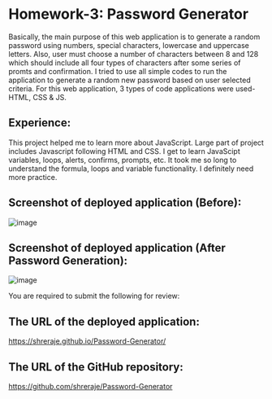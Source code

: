 # Homework-3: Password Generator
Basically, the main purpose of this web application is to generate a random password using numbers, special characters, lowercase and uppercase letters. Also, user must choose a number of characters between 8 and 128 which should include all four types of characters after some series of promts and confirmation. I tried to use all simple codes to run the application to generate a random new password based on user selected criteria. For this web application, 3 types of code applications were used- HTML, CSS & JS.

## Experience:
This project helped me to learn more about JavaScript. Large part of project includes Javascript following HTML and CSS. I get to learn JavaScipt variables, loops, alerts, confirms, prompts, etc. It took me so long to understand the formula, loops and variable functionality. I definitely need more practice.

## Screenshot of deployed application (Before):
![image](https://user-images.githubusercontent.com/61192734/89724683-1f921300-d9bb-11ea-9b08-ae8e1842ec9d.png)

## Screenshot of deployed application (After Password Generation):
![image](https://user-images.githubusercontent.com/61192734/89724692-359fd380-d9bb-11ea-99a4-b0a95e731800.png)

You are required to submit the following for review:

## The URL of the deployed application:
https://shreraje.github.io/Password-Generator/

## The URL of the GitHub repository:
https://github.com/shreraje/Password-Generator
